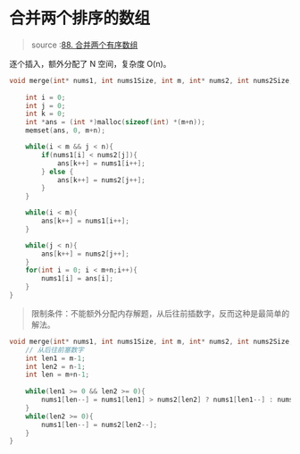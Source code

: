 # 合并两个排序的数组

> source :[88. 合并两个有序数组](https://leetcode-cn.com/problems/merge-sorted-array/)

逐个插入，额外分配了 N 空间，复杂度 O(n)。

```c
void merge(int* nums1, int nums1Size, int m, int* nums2, int nums2Size, int n){
    
    int i = 0;
    int j = 0;
    int k = 0;
    int *ans = (int *)malloc(sizeof(int) *(m+n));
    memset(ans, 0, m+n);

    while(i < m && j < n){
        if(nums1[i] < nums2[j]){
            ans[k++] = nums1[i++];
        } else {
            ans[k++] = nums2[j++];
        }
    }

    while(i < m){
        ans[k++] = nums1[i++];
    }

    while(j < n){
        ans[k++] = nums2[j++];
    }
    for(int i = 0; i < m+n;i++){
        nums1[i] = ans[i];
    }
}
```

> 限制条件：不能额外分配内存解题，从后往前插数字，反而这种是最简单的解法。

```c
void merge(int* nums1, int nums1Size, int m, int* nums2, int nums2Size, int n){
    // 从后往前塞数字
    int len1 = m-1; 
    int len2 = n-1; 
    int len = m+n-1; 
    
    while(len1 >= 0 && len2 >= 0){
        nums1[len--] = nums1[len1] > nums2[len2] ? nums1[len1--] : nums2[len2--];
    }
    while(len2 >= 0){
        nums1[len--] = nums2[len2--];
    }
}
```

